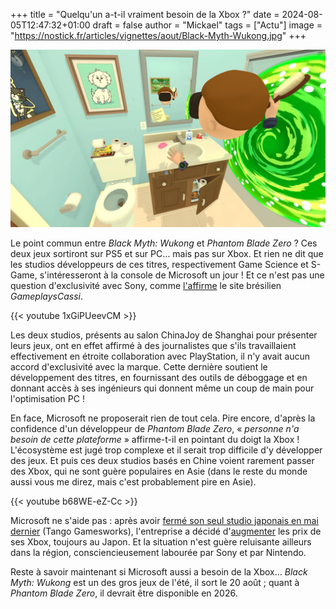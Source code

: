 +++
title = "Quelqu'un a-t-il vraiment besoin de la Xbox ?"
date = 2024-08-05T12:47:32+01:00
draft = false
author = "Mickael"
tags = ["Actu"]
image = "https://nostick.fr/articles/vignettes/aout/Black-Myth-Wukong.jpg"
+++

![Black-Myth-Wukong.jpg](rickmorty.jpeg "Pas moi en tout cas.")

Le point commun entre *Black Myth: Wukong* et *Phantom Blade Zero* ? Ces deux jeux sortiront sur PS5 et sur PC… mais pas sur Xbox. Et rien ne dit que les studios développeurs de ces titres, respectivement Game Science et S-Game, s'intéresseront à la console de Microsoft un jour ! Et ce n'est pas une question d'exclusivité avec Sony, comme [l'affirme](https://gameplayscassi.com.br/noticias/ninguem-precisa-desta-plataforma-black-myth-wukong-e-phantom-blade-zero-nao-sao-exclusivos-do-playstation-mas-as-versoes-do-xbox-nao-sao-prioridade-dizem-desenvolvedores/82482/) le site brésilien *GameplaysCassi*.

{{< youtube 1xGiPUeevCM >}} 

Les deux studios, présents au salon ChinaJoy de Shanghai pour présenter leurs jeux, ont en effet affirmé à des journalistes que s'ils travaillaient effectivement en étroite collaboration avec PlayStation, il n'y avait aucun accord d'exclusivité avec la marque. Cette dernière soutient le développement des titres, en fournissant des outils de déboggage et en donnant accès à ses ingénieurs qui donnent même un coup de main pour l'optimisation PC !

En face, Microsoft ne proposerait rien de tout cela. Pire encore, d'après la confidence d'un développeur de *Phantom Blade Zero*, « *personne n'a besoin de cette plateforme* » affirme-t-il en pointant du doigt la Xbox ! L'écosystème est jugé trop complexe et il serait trop difficile d'y développer des jeux. Et puis ces deux studios basés en Chine voient rarement passer des Xbox, qui ne sont guère populaires en Asie (dans le reste du monde aussi vous me direz, mais c'est probablement pire en Asie).

{{< youtube b68WE-eZ-Cc >}}

Microsoft ne s'aide pas : après avoir [fermé son seul studio japonais en mai dernier](https://nostick.fr/articles/2024/mai/0705-fin-de-partie-pour-arkane-austin-et-tango-gameworks/) (Tango Gamesworks), l'entreprise a décidé d'[augmenter](https://www.purexbox.com/news/2024/08/microsoft-announces-xbox-series-xs-price-increase-for-japan) les prix de ses Xbox, toujours au Japon. Et la situation n'est guère reluisante ailleurs dans la région, consciencieusement labourée par Sony et par Nintendo.

Reste à savoir maintenant si Microsoft aussi a besoin de la Xbox… *Black Myth: Wukong* est un des gros jeux de l'été, il sort le 20 août ; quant à *Phantom Blade Zero*, il devrait être disponible en 2026.